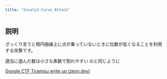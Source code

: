 ```yaml
---
title: "Invalid Curve Attack"
---
```


## 説明

ざっくり言うと楕円曲線上に点が乗っていないときに位数が低くなることを利用する攻撃です。

適当に選んだ数は小さな素数で割れやすい
のと同じように


[Google CTF Tiramisu write up (zenn.dev)](https://zenn.dev/kurenaif/articles/9cf509d9a15815)